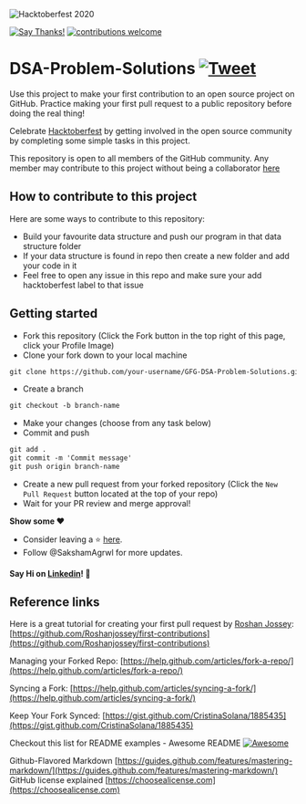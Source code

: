 ![Hacktoberfest 2020](https://hacktoberfest.digitalocean.com/assets/HF-full-logo-b05d5eb32b3f3ecc9b2240526104cf4da3187b8b61963dd9042fdc2536e4a76c.svg)


[![Say Thanks!](https://img.shields.io/badge/Say%20Thanks-!-1EAEDB.svg)](https://saythanks.io/to/saksham1298agarwal%40gmail.com)
[![contributions welcome](https://img.shields.io/badge/contributions-welcome-brightgreen.svg?style=flat)](https://github.com/SakshamAgrwl/GFG-DSA-Problem-Solutions/issues)


# DSA-Problem-Solutions [![Tweet](https://img.shields.io/twitter/url/http/shields.io.svg?style=social)](https://twitter.com/intent/tweet?text=Algorithms%20written%20in%20different%20programing%20languages&url=https://github.com/SakshamAgrwl/GFG-DSA-Problem-Solutions&via=algorithms&hashtags=algorithms,datastructures,python,java,c,cpp,php,javascript)

Use this project to make your first contribution to an open source project on GitHub. Practice making your first pull request to a public repository before doing the real thing!

Celebrate [Hacktoberfest](https://hacktoberfest.digitalocean.com/) by getting involved in the open source community by completing some simple tasks in this project.

This repository is open to all members of the GitHub community. Any member may contribute to this project without being a collaborator [here](https://github.com/SakshamAgrwl/GFG-DSA-Problem-Solutions/)

## How to contribute to this project
Here are some ways to contribute to this repository:

* Build your favourite data structure and push our program in that data structure folder
* If your data structure is found in repo then create a new folder and add your code in it
* Feel free to open any issue in this repo and make sure your add hacktoberfest label to that issue

## Getting started
* Fork this repository (Click the Fork button in the top right of this page, click your Profile Image)
* Clone your fork down to your local machine

```markdown
git clone https://github.com/your-username/GFG-DSA-Problem-Solutions.git
```

* Create a branch

```markdown
git checkout -b branch-name
```

* Make your changes (choose from any task below)
* Commit and push

```markdown
git add .
git commit -m 'Commit message'
git push origin branch-name
```

* Create a new pull request from your forked repository (Click the `New Pull Request` button located at the top of your repo)
* Wait for your PR review and merge approval!

 **Show some ❤️**
 - Consider leaving a ⭐ [here](https://github.com/SakshamAgrwl/GFG-DSA-Problem-Solutions/).
 - Follow @SakshamAgrwl for more updates.
    
 #### Say Hi on [Linkedin](https://www.linkedin.com/in/saksham-agarwal-1286a09m/)! 👋


## Reference links
Here is a great tutorial for creating your first pull request by [Roshan Jossey](https://github.com/Roshanjossey):
[https://github.com/Roshanjossey/first-contributions](https://github.com/Roshanjossey/first-contributions)

Managing your Forked Repo: [https://help.github.com/articles/fork-a-repo/](https://help.github.com/articles/fork-a-repo/)

Syncing a Fork: [https://help.github.com/articles/syncing-a-fork/](https://help.github.com/articles/syncing-a-fork/)

Keep Your Fork Synced: [https://gist.github.com/CristinaSolana/1885435](https://gist.github.com/CristinaSolana/1885435)

Checkout this list for README examples - Awesome README [![Awesome](https://cdn.rawgit.com/sindresorhus/awesome/d7305f38d29fed78fa85652e3a63e154dd8e8829/media/badge.svg)](https://github.com/sindresorhus/awesome)

Github-Flavored Markdown [https://guides.github.com/features/mastering-markdown/](https://guides.github.com/features/mastering-markdown/)
GitHub license explained [https://choosealicense.com](https://choosealicense.com)

